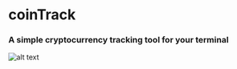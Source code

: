 # coinTrack
### A simple cryptocurrency tracking tool for your terminal

![alt text]([http://url/to/img.png](https://github.com/1tituz/CoinTrack/blob/main/screenshot_coinTrack.png)https://github.com/1tituz/CoinTrack/blob/main/screenshot_coinTrack.png)
